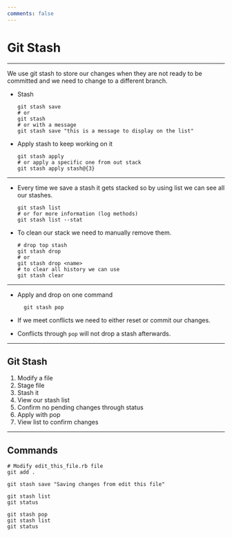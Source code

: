 ```yaml
---
comments: false
---
```


# Git Stash

----------

We use git stash to store our changes when they are not ready to be committed
and we need to change to a different branch.

* Stash

    ```
    git stash save
    # or
    git stash
    # or with a message
    git stash save "this is a message to display on the list"
    ```

* Apply stash to keep working on it

    ```
    git stash apply
    # or apply a specific one from out stack
    git stash apply stash@{3}
    ```

----------

* Every time we save a stash it gets stacked so by using list we can see all our
stashes.

    ```
    git stash list
    # or for more information (log methods)
    git stash list --stat
    ```

* To clean our stack we need to manually remove them.

    ```
    # drop top stash
    git stash drop
    # or
    git stash drop <name>
    # to clear all history we can use
    git stash clear
    ```

----------

* Apply and drop on one command

    ```
      git stash pop
    ```

* If we meet conflicts we need to either reset or commit our changes.

* Conflicts through `pop` will not drop a stash afterwards.

----------

## Git Stash

1. Modify a file
2. Stage file
3. Stash it
4. View our stash list
5. Confirm no pending changes through status
5. Apply with pop
6. View list to confirm changes

----------

## Commands

```
# Modify edit_this_file.rb file
git add .

git stash save "Saving changes from edit this file"

git stash list
git status

git stash pop
git stash list
git status
```
